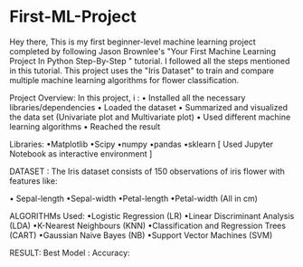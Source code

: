 # First-ML-Project
Hey there,
This is my first beginner-level machine learning project completed by following Jason Brownlee's "Your First Machine Learning Project In Python Step-By-Step " tutorial. I followed all the steps mentioned in this tutorial. This project uses the "Iris Dataset" to train and compare multiple machine learning algorithms for flower classification.

Project Overview:
In this project, i :
• Installed all the necessary libraries/dependencies 
• Loaded the dataset
• Summarized and visualized the data set (Univariate plot and Multivariate plot)
• Used different machine learning algorithms 
• Reached the result

Libraries:
•Matplotlib
•Scipy
•numpy
•pandas
•sklearn
[ Used Jupyter Notebook as interactive environment ] 


DATASET :
The Iris dataset consists of 150 observations of iris flower with features like:

• Sepal-length
•Sepal-width
•Petal-length
•Petal-width
(All in cm)

ALGORITHMs Used:
•Logistic Regression (LR)
•Linear Discriminant Analysis (LDA)
•K-Nearest Neighbours (KNN)
•Classification and Regression Trees (CART)
•Gaussian Naive Bayes (NB)
•Support Vector Machines (SVM)

RESULT:
Best Model :
Accuracy: 


